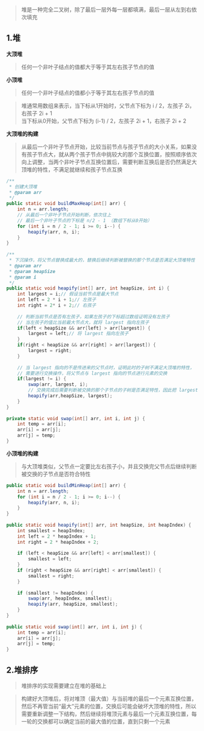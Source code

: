 >堆是一种完全二叉树，除了最后一层外每一层都填满，最后一层从左到右依次填充

## 1.堆

**大顶堆**

>任何一个非叶子结点的值都大于等于其左右孩子节点的值

**小顶堆**

>任何一个非叶子结点的值都小于等于其左右孩子节点的值


>堆通常用数组来表示，当下标从1开始时，父节点下标为 i / 2，左孩子 2i，右孩子 2i + 1  
>当下标从0开始，父节点下标为 (i-1) / 2，左孩子 2i + 1，右孩子 2i + 2

**大顶堆的构建**

>从最后一个非叶子节点开始，比较当前节点与孩子节点的大小关系，如果没有孩子节点大，就从两个孩子节点中挑较大的那个互换位置，按照顺序依次向上调整，当两个非叶子节点互换位置后，需要判断互换后是否仍然满足大顶堆的特性，不满足就继续和孩子节点互换

```java
/**  
 * 创建大顶堆  
 * @param arr  
 */  
public static void buildMaxHeap(int[] arr) {  
    int n = arr.length;  
    // 从最后一个非叶子节点开始判断，依次往上  
    // 最后一个非叶子节点的下标是 n/2 - 1 （数组下标从0开始）  
    for (int i = n / 2 - 1; i >= 0; i--) {  
        heapify(arr, n, i);  
    }  
}  
  
/**  
 * 下沉操作，将父节点替换成最大的，替换后继续判断被替换的那个节点是否满足大顶堆特性  
 * @param arr  
 * @param heapSize  
 * @param i  
 */  
public static void heapify(int[] arr, int heapSize, int i) {  
    int largest = i;// 假设当前节点是最大节点  
    int left = 2 * i + 1;// 左孩子  
    int right = 2* i + 2;// 右孩子  
  
    // 判断当前节点是否有左孩子，如果左孩子的下标超过数组证明没有左孩子  
    // 当左孩子的值比当前最大节点大，就将 largest 指向左孩子  
    if(left < heapSize && arr[left] > arr[largest]) {  
        largest = left;// 将 largest 指向左孩子
    }  
    if(right < heapSize && arr[right] > arr[largest]) {  
        largest = right;  
    }  
  
    // 当 largest 指向的不是传进来的父节点时，证明此时的子树不满足大顶堆的特性，  
    // 需要进行交换操作，将父节点与 largest 指向的节点进行元素的交换  
    if(largest != i) {  
        swap(arr, largest, i);  
        // 交换完成后需要判断被交换的那个子节点的子树是否满足特性，因此把 largest 指向的节点当作下一个子树的父节点进行递归检查  
        heapify(arr,heapSize, largest);  
    }  
}  
  
private static void swap(int[] arr, int i, int j) {  
    int temp = arr[i];  
    arr[i] = arr[j];  
    arr[j] = temp;  
}
```

**小顶堆的构建**

>与大顶堆类似，父节点一定要比左右孩子小，并且交换完父节点后继续判断被交换的子节点是否符合特性

```java
public static void buildMinHeap(int[] arr) {  
    int n = arr.length;  
    for (int i = n / 2 - 1; i >= 0; i--) {  
        heapify(arr, n, i);  
    }  
}  
  
public static void heapify(int[] arr, int heapSize, int heapIndex) {  
    int smallest = heapIndex;  
    int left = 2 * heapIndex + 1;  
    int right = 2 * heapIndex + 2;  
  
    if (left < heapSize && arr[left] < arr[smallest]) {  
        smallest = left;  
    }  
    if (right < heapSize && arr[right] < arr[smallest]) {  
        smallest = right;  
    }  
  
    if (smallest != heapIndex) {  
        swap(arr, heapIndex, smallest);  
        heapify(arr, heapSize, smallest);  
    }  
}  
  
public static void swap(int[] arr, int i, int j) {  
    int temp = arr[i];  
    arr[i] = arr[j];  
    arr[j] = temp;  
}
```


## 2.堆排序

>堆排序的实现需要建立在堆的基础上

>构建好大顶堆后，将对堆顶（最大值）与当前堆的最后一个元素互换位置，然后不再管当前“最大”元素的位置，交换后可能会破坏大顶堆的特性，所以需要重新调整一下结构，然后继续将堆顶元素与最后一个元素互换位置，每一轮的交换都可以确定当前的最大值的位置，直到只剩一个元素